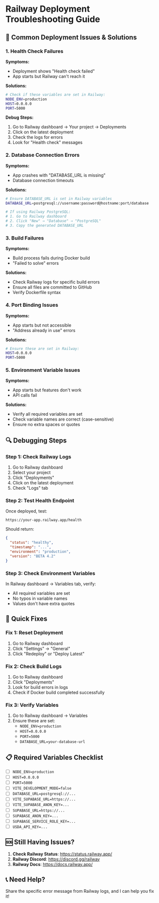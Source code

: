 # Railway Deployment Troubleshooting Guide

## 🚨 Common Deployment Issues & Solutions

### 1. **Health Check Failures**

**Symptoms:**
- Deployment shows "Health check failed"
- App starts but Railway can't reach it

**Solutions:**
```bash
# Check if these variables are set in Railway:
NODE_ENV=production
HOST=0.0.0.0
PORT=5000
```

**Debug Steps:**
1. Go to Railway dashboard → Your project → Deployments
2. Click on the latest deployment
3. Check the logs for errors
4. Look for "Health check" messages

### 2. **Database Connection Errors**

**Symptoms:**
- App crashes with "DATABASE_URL is missing"
- Database connection timeouts

**Solutions:**
```bash
# Ensure DATABASE_URL is set in Railway variables
DATABASE_URL=postgresql://username:password@hostname:port/database

# If using Railway PostgreSQL:
# 1. Go to Railway dashboard
# 2. Click "New" → "Database" → "PostgreSQL"
# 3. Copy the generated DATABASE_URL
```

### 3. **Build Failures**

**Symptoms:**
- Build process fails during Docker build
- "Failed to solve" errors

**Solutions:**
- Check Railway logs for specific build errors
- Ensure all files are committed to GitHub
- Verify Dockerfile syntax

### 4. **Port Binding Issues**

**Symptoms:**
- App starts but not accessible
- "Address already in use" errors

**Solutions:**
```bash
# Ensure these are set in Railway:
HOST=0.0.0.0
PORT=5000
```

### 5. **Environment Variable Issues**

**Symptoms:**
- App starts but features don't work
- API calls fail

**Solutions:**
- Verify all required variables are set
- Check variable names are correct (case-sensitive)
- Ensure no extra spaces or quotes

## 🔍 Debugging Steps

### Step 1: Check Railway Logs
1. Go to Railway dashboard
2. Select your project
3. Click "Deployments"
4. Click on the latest deployment
5. Check "Logs" tab

### Step 2: Test Health Endpoint
Once deployed, test:
```
https://your-app.railway.app/health
```

Should return:
```json
{
  "status": "healthy",
  "timestamp": "...",
  "environment": "production",
  "version": "BETA 4.2"
}
```

### Step 3: Check Environment Variables
In Railway dashboard → Variables tab, verify:
- All required variables are set
- No typos in variable names
- Values don't have extra quotes

## 🚀 Quick Fixes

### Fix 1: Reset Deployment
1. Go to Railway dashboard
2. Click "Settings" → "General"
3. Click "Redeploy" or "Deploy Latest"

### Fix 2: Check Build Logs
1. Go to Railway dashboard
2. Click "Deployments"
3. Look for build errors in logs
4. Check if Docker build completed successfully

### Fix 3: Verify Variables
1. Go to Railway dashboard → Variables
2. Ensure these are set:
   - `NODE_ENV=production`
   - `HOST=0.0.0.0`
   - `PORT=5000`
   - `DATABASE_URL=your-database-url`

## 📋 Required Variables Checklist

- [ ] `NODE_ENV=production`
- [ ] `HOST=0.0.0.0`
- [ ] `PORT=5000`
- [ ] `VITE_DEVELOPMENT_MODE=false`
- [ ] `DATABASE_URL=postgresql://...`
- [ ] `VITE_SUPABASE_URL=https://...`
- [ ] `VITE_SUPABASE_ANON_KEY=...`
- [ ] `SUPABASE_URL=https://...`
- [ ] `SUPABASE_ANON_KEY=...`
- [ ] `SUPABASE_SERVICE_ROLE_KEY=...`
- [ ] `USDA_API_KEY=...`

## 🆘 Still Having Issues?

1. **Check Railway Status**: https://status.railway.app/
2. **Railway Discord**: https://discord.gg/railway
3. **Railway Docs**: https://docs.railway.app/

## 📞 Need Help?

Share the specific error message from Railway logs, and I can help you fix it!

